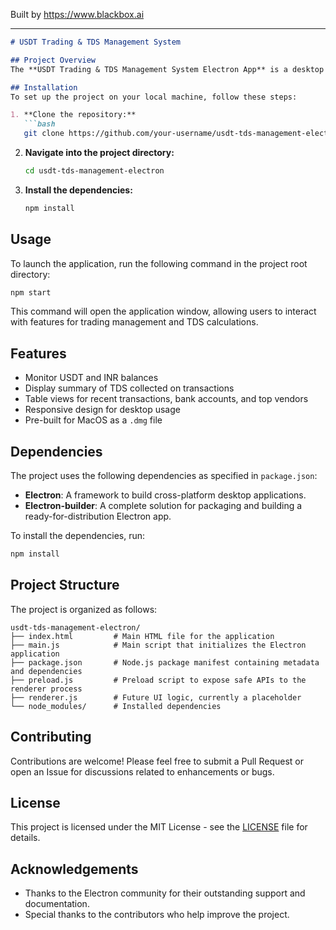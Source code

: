 
Built by https://www.blackbox.ai

---

```markdown
# USDT Trading & TDS Management System

## Project Overview
The **USDT Trading & TDS Management System Electron App** is a desktop application designed to manage USDT trading and TDS (Tax Deducted at Source) calculations efficiently. Built on the Electron framework, this application provides a user-friendly interface to monitor balances, track transactions, manage bank accounts, and analyze trading performance.

## Installation
To set up the project on your local machine, follow these steps:

1. **Clone the repository:**
   ```bash
   git clone https://github.com/your-username/usdt-tds-management-electron.git
   ```

2. **Navigate into the project directory:**
   ```bash
   cd usdt-tds-management-electron
   ```

3. **Install the dependencies:**
   ```bash
   npm install
   ```

## Usage
To launch the application, run the following command in the project root directory:

```bash
npm start
```

This command will open the application window, allowing users to interact with features for trading management and TDS calculations.

## Features
- Monitor USDT and INR balances
- Display summary of TDS collected on transactions
- Table views for recent transactions, bank accounts, and top vendors
- Responsive design for desktop usage
- Pre-built for MacOS as a `.dmg` file

## Dependencies
The project uses the following dependencies as specified in `package.json`:

- **Electron**: A framework to build cross-platform desktop applications.
- **Electron-builder**: A complete solution for packaging and building a ready-for-distribution Electron app.

To install the dependencies, run:
```bash
npm install
```

## Project Structure
The project is organized as follows:

```
usdt-tds-management-electron/
├── index.html         # Main HTML file for the application
├── main.js            # Main script that initializes the Electron application
├── package.json       # Node.js package manifest containing metadata and dependencies
├── preload.js         # Preload script to expose safe APIs to the renderer process
├── renderer.js        # Future UI logic, currently a placeholder
└── node_modules/      # Installed dependencies
```

## Contributing
Contributions are welcome! Please feel free to submit a Pull Request or open an Issue for discussions related to enhancements or bugs.

## License
This project is licensed under the MIT License - see the [LICENSE](LICENSE) file for details.

## Acknowledgements
- Thanks to the Electron community for their outstanding support and documentation.
- Special thanks to the contributors who help improve the project.
```